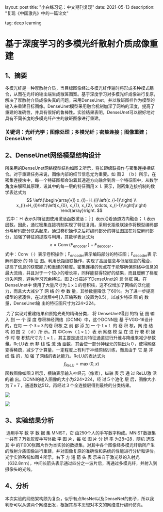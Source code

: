 

layout: post
title: "小白练习记：中文期刊复现"
date: 2021-05-13 
description: "复现《中国激光》中的一篇论文"

tag: deep learning

# 基于深度学习的多模光纤散射介质成像重建
## 1、摘要
​       多模光纤是一种厚散射介质，当目标图像经过多模光纤传输时将形成多种模式耦合，从而在光纤的输出端生成散斑图案。基于深度学习对多模光纤成像进行复原，解决了厚散射介质成像失真的问题。采用DenseUnet，并以散斑图样作为模型的输入来重建目标图像。DenseUnet模型采用融合机制加深了网络的深度，提高了重建的准确性，并具有很好的鲁棒性。实验结果表明，DenseUnet可以很好地对具有不同长度的多模光纤产生的散斑图像进行重建。
### 关键词：光纤光学；图像处理；多模光纤；密集连接；图像重建；DenseUnet

## 2、DenseUnet网络模型结构设计
​        所采用的DenseUnet网络模型结构如图２所示，将长距级联操作与密集连接相结合。对于重建任务来说，图像内部的细节信息尤为重要。如 图２ （ｂ）所示，在密集连接块中，每一个特征图都会沿着其通道方向融合到后一个特征图中，从数学角度来解释其原理，设其中的每一层的特征图用ｘｌ 表示，则密集连接机制的数学表达式为
$$
\left\{\begin{array}{l}
x_{l}=H_{l}\left(x_{l-1}\right) \\
x_{l}=H_{l}\left(\left[x_{0}, x_{1}, x_{2}, \cdots, x_{l-1}\right]\right)
\end{array}\right.
$$
​        式中：Ｈ 表示对特征图使用激活函数激活；［·］表示沿着通道方向融合；ｌ表示层数。因此，通过密集连接机制实现了特征复用。采用长距级联操作将模型编码部分与解码部分联系起来，通过卷积操作之后将编码部分的特征图加在对应解码部分，加强了特征的提取与利用，其数学表达式为
$$
x=\operatorname{Conv}\left(F_{\text {encoder }}\right)+F_{\text {decoder }},
$$
​        式中：Conv（·）表示卷积操作；F<sub>encoder</sub>表示编码部分的特征图；F<sub>decoder</sub>表 示 解码部分 的 特 征 图。利用长距级联操作，实现了高层信息与低层信息的融合，提高了信息的获取能力和重建的精度。密集连接的优点在于能够确保网络中信息的最大流动，并且对于一个较小的增长率，同样能获得较好的结果，而且缓解了梯度消失问题，避免学习冗余特征。图２(c)描述了DenseUnet的 具 体框 架。在 DenseUnet中 使用了大量尺寸为１×１的卷积核，这不仅增加了网络的泛化能力，而且大大减少了 网 络 的 参 数 量，其参数量降低 了60％。为了进一步提高模型的紧凑性，在过渡层中引入压缩系数（设置为0.5），以减少特征 图 的 数 量，DenseUnet输 出的特征图尺寸为224×224。

​       为了实现对重建结果和原始光斑的精确分类， 将 DenseUnet得到 的特 征 图 输 入 到 一 个 深 度 卷积神经网络（DCNN）中，这个DCNN是 基 于VGG-16设计的，在每 一 个３×３的卷 积核 之 前 都 添 加 一 个１×１ 的 卷 积 核，网 络 结 构 如 图 ２（ｄ）所 示。其 中Conv（１×１）表 示 网络 模 型 在 进 行 卷 积 操 作 时 卷 积核尺寸为１×１，其主要是通过对特征通道进行升维与降维来减少参数量。ReLU表 示 非 线 性 激 活 函数，其会使一部分神经元的输出为０，使得网络变得稀疏，减少了计算量，一定程度上有利于神经网络训练，而且由于 它 是 非 线 性 的，加 强 了网络的表达能力。ReLU的表达式为
$$
f_{\mathrm{ReLU}}=\max (0, x)
$$
​       函数图像如图３所示，横轴表示输入神经元（像素），纵轴 表 示 通 过 ReLU激 活 的输 出。DCNN的输入图像的大小为224×224，经 过５个池化 层 后，图像大小为７×７，通道数达512，再经过３个全连接层得到最终的分类结果。

![](raw.githubusercontent.com/liu-jt/liu-jt.github.io/main/_posts/2021-05-13-%E7%BB%83%E4%B9%A0%EF%BC%9A%E4%B8%AD%E6%96%87%E6%9C%9F%E5%88%8A%E5%A4%8D%E7%8E%B0.assets/first.png)

![](raw.githubusercontent.com/liu-jt/liu-jt.github.io/main/_posts/2021-05-13-%E7%BB%83%E4%B9%A0%EF%BC%9A%E4%B8%AD%E6%96%87%E6%9C%9F%E5%88%8A%E5%A4%8D%E7%8E%B0.assets/second.png)

## 3、实验结果分析

​        选用手写 数 字 数 据 集 MNIST，它 由250个人的手写数字构成。MNIST数据集一共有７万张灰度手写体数 字 图 片，每 张 图 片 分 辨 率 为28×28，随机 选取 其 中 的11000张图片作为本实验的数据集。对其中各个图像经多模光纤后所产生的散射介质图像进行重建，并对图像复原的准确性和系统的性能进行分析和评价。光学实验系统如图４所示，右下 方 短 箭 头 表 示来自于激光器的入射光（632.8nｍ），中间长箭头表示通过四分之一波片后，再通过多模光纤，并射入到摄像头的光线。

## 4、分析

​        本次实验的网络架构颇为复杂，似乎有点ResNet以及DenseNet的影子，所以我判断可以从这两个网络出发，根据其基本思想对本文的网络进行编码仿真。





